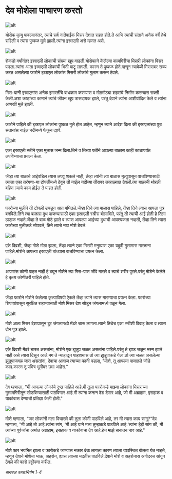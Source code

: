 # देव मोशेला पाचारण करतो

![alt](https://cdn.door43.org/obs/jpg/360px/obs-en-09-01.jpg)

योसेफ मृत्यु पावल्यानंतर, त्याचे सर्व नातेवाईक मिसर देशात राहत होते.ते आणि त्यांची संताने अनेक वर्षे तेथे राहिली व त्यांस पुष्कळ मुले झाली.त्यांना इस्राएली असे म्हणत असे.

![alt](https://cdn.door43.org/obs/jpg/360px/obs-en-09-02.jpg)

शेकडो वर्षांनंतर इस्राएली लोकांची संख्या खूप वाढली.योसेफाने केलेल्या कामगिरीचा मिसरी लोकांना विसर पडला.त्यांना आता इस्राएली लोकांची भिती वाटू लागली.  कारण ते पुष्कळ होते.म्हणून त्यावेळी मिसरावर राज्य करत असलेल्या फारोने इस्राएल लोकांस मिसरी लोकांचे गुलाम करून ठेवले.

![alt](https://cdn.door43.org/obs/jpg/360px/obs-en-09-03.jpg)

मिस-यांनी इस्राएलांस अनेक इमारतींचे बांधकाम करण्यास व मोठमोठ्या शहरांचे निर्माण करण्यास सक्ती केली.अशा कष्टांच्या कामाने त्यांचे जीवन खूप त्रासदायक झाले, परंतु देवाने त्यांना आशीर्वादित केले व त्यांना आणखी मुले झाली.

![alt](https://cdn.door43.org/obs/jpg/360px/obs-en-09-04.jpg)

फारोने पाहिले की इस्राएल लोकांना पुष्कळ मुले होत आहेत, म्हणून त्याने आदेश दिला की इस्राएलांच्या पुत्र संतानांस नाईल नदीमध्ये फेकून द्यावे.

![alt](https://cdn.door43.org/obs/jpg/360px/obs-en-09-05.jpg)

एका  इस्राएली स्त्रीने एका मुलास जन्म दिला.तिने व तिच्या पतीने आपल्या बाळास काही काळापर्यंत लपविण्याचा प्रयत्न केला.

![alt](https://cdn.door43.org/obs/jpg/360px/obs-en-09-06.jpg)

जेंव्हा त्या बाळाचे आईवडिल त्यास लपवू शकले नाही, तेंव्हा त्यांनी त्या बाळास मृत्युपासून वाचविण्यासाठी त्याला एका तरंगणा-या टोपलीमध्ये ठेवून ती नाईल नदीच्या तीरावर लव्हाळ्यात  ठेवली.त्या बाळाची थोरली बहिण त्याचे काय होईल ते पाहत होती.

![alt](https://cdn.door43.org/obs/jpg/360px/obs-en-09-07.jpg)

फारोच्या मुलीने ती टोपली उघडून आत बघितले.जेंव्हा तिने त्या बाळास पाहिले, तेंव्हा तिने त्यास आपला पुत्र बनविले.तिने त्या बाळास दुध पाजण्यासाठी एका इस्राएली स्त्रीस बोलाविले, परंतु ती त्याची आई होती हे तिला ठाऊक नव्हते.जेंव्हा ते बाळ मोठे झाले व त्यास आपल्या आईच्या दुधाची आवश्यकता नव्हती, तेंव्हा तिने त्यास फारोच्या मुलीकडे सोपवले,  तिने त्याचे नाव मोशे ठेवले.

![alt](https://cdn.door43.org/obs/jpg/360px/obs-en-09-08.jpg)

एके दिवशी, जेंव्हा मोशे मोठा झाला, तेंव्हा त्याने एका मिसरी मनुष्यास एका यहूदी गुलामास मारताना पाहिले.मोशेने आपल्या इस्राएली बांधवास वाचविण्याचा प्रयत्न केला.

![alt](https://cdn.door43.org/obs/jpg/360px/obs-en-09-09.jpg)

आपणांस कोणी पाहत नाही हे बघून मोशेने त्या मिस-यास जीवे मारले व त्याचे शरीर पुरले.परंतु मोशेने केलेले हे कृत्य कोणीतरी पाहिले होते.

![alt](https://cdn.door43.org/obs/jpg/360px/obs-en-09-10.jpg)

जेंव्हा फारोने मोशेने केलेल्या कृत्याविषयी ऐकले तेंव्हा त्याने त्यास मारण्याचा प्रयत्न केला. फारोच्या शिपायांपासून सुरक्षित राहाण्यासाठी मोशे मिसर देश सोडून जंगलामध्ये पळून गेला.

![alt](https://cdn.door43.org/obs/jpg/360px/obs-en-09-11.jpg)

मोशे आता मिसर देशापासून दूर जंगलामध्ये मेंढरे चारू लागला.त्याने तिथेच एका स्त्रीशी विवाह केला व त्यास दोन पुत्र झाले.

![alt](https://cdn.door43.org/obs/jpg/360px/obs-en-09-12.jpg)

एके दिवशी मेंढरे चारत असतांना, मोशेने एक झुडूप जळत असतांना पाहिले.परंतु ते झाड जळून भस्म झाले नाही असे त्यास दिसून आले.मग ते न्याहाळून पाहावयास तो त्या झुडूपाकडे गेला.तो त्या जळत असलेल्या झुडूपाजवळ जात असतांना, देवाचा आवाज त्याच्या कानी पडला, "मोशे, तू आपल्या पायातले जोडे काढ.कारण तू  पवित्र भूमीवर उभा आहेस."

![alt](https://cdn.door43.org/obs/jpg/360px/obs-en-09-13.jpg)

देव म्हणाला, "मी आपल्या लोकांचे दुःख पाहिले आहे.मी तुला फारोकडे  माझ्या लोकांना मिसराच्या गुलामगिरीतून सोडविण्यासाठी पाठविणार आहे.मी त्यांना कनान देश देणार आहे, जो मी अब्राहाम, इसहाक व याकोबास देण्याची प्रतिज्ञा केली होती."

![alt](https://cdn.door43.org/obs/jpg/360px/obs-en-09-14.jpg)

मोशे म्हणाला, "जर लोकांनी मला विचारले की तुला कोणी पाठविले आहे, तर मी त्यास काय  सांगू?"देव म्हणाला, "मी आहे तो आहे.त्यांना सांग,  ‘मी आहे याने मला तुम्हाकडे पाठविले आहे.’त्यांना हेही सांग की, मी त्यांच्या पूर्वजांचा अर्थात अब्राहाम, इसहाक व याकोबाचा देव आहे.हेच माझे सनातन नाव आहे."

![alt](https://cdn.door43.org/obs/jpg/360px/obs-en-09-15.jpg)

मोशे फार भयभित झाला व फारोकडे जाण्यास नकार देऊ लागला कारण त्याला व्यवस्थित बोलता येत नव्हते, म्हणून देवाने मोशेचा भाऊ, अहरोन, ह्यास त्याच्या मदतीस पाठविले.देवाने मोशे व अहरोनास अगोदरच सांगून ठेवले की फारो हट्टीपणा करील.

_बायबल कथाःनिर्गम 1-4_